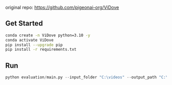 original repo: https://github.com/pigeonai-org/ViDove

## Get Started

``` bash
conda create -n ViDove python=3.10 -y
conda activate ViDove
pip install --upgrade pip
pip install -r requirements.txt
```


## Run

``` python
python evaluation/main.py --input_folder "C:\videos" --output_path "C:\translations"
```
